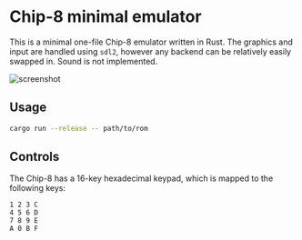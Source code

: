 # Chip-8 minimal emulator

This is a minimal one-file Chip-8 emulator written in Rust.
The graphics and input are handled using `sdl2`, however any backend can be relatively easily swapped in.
Sound is not implemented.

![screenshot](https://i.imgur.com/IP4mW9d.png)

## Usage

```bash
cargo run --release -- path/to/rom
```

## Controls

The Chip-8 has a 16-key hexadecimal keypad, which is mapped to the following keys:

```
1 2 3 C
4 5 6 D
7 8 9 E
A 0 B F
```
